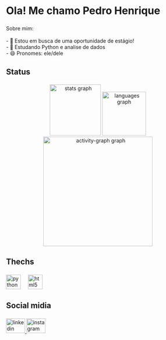 <h1 align="left">Ola! Me chamo Pedro Henrique</h1>

###

<p align="left">Sobre mim:<br><br>- 🔭 Estou em busca de uma oportunidade de estágio!<br>- 🌱 Estudando Python e analise de dados <br>- 😄 Pronomes: ele/dele</p>

###

<h2 align="left">Status</h2>

###

<div align="center">
  <img src="https://github-readme-stats.vercel.app/api?username=PedroHenriqueCos&hide_title=false&hide_rank=false&show_icons=true&include_all_commits=true&count_private=true&disable_animations=false&theme=vue-dark&locale=en&hide_border=false&order=1" height="140" alt="stats graph"  />
  <img src="https://github-readme-stats.vercel.app/api/top-langs?username=PedroHenriqueCos&locale=en&hide_title=false&layout=compact&card_width=320&langs_count=5&theme=vue-dark&hide_border=false&order=2" height="120" alt="languages graph"  />
  <img src="https://github-readme-activity-graph.vercel.app/graph?username=PedroHenriqueCos&radius=16&theme=vue&area=true&order=5" height="300" alt="activity-graph graph"  />
</div>

###

<h2 align="left">Thechs</h2>

###

<div align="left">
  <img src="https://cdn.jsdelivr.net/gh/devicons/devicon/icons/python/python-original.svg" height="40" alt="python logo"  />
  <img width="12" />
  <img src="https://cdn.jsdelivr.net/gh/devicons/devicon/icons/html5/html5-original.svg" height="40" alt="html5 logo"  />
</div>

###

<h2 align="left">Social midia</h2>

###

<div align="left">
  <a href="www.linkedin.com/in/pedro-henrique-costa-90a879221" target="_blank">
    <img src="https://raw.githubusercontent.com/maurodesouza/profile-readme-generator/master/src/assets/icons/social/linkedin/default.svg" width="52" height="40" alt="linkedin logo"  />
  </a>
  <a href="https://www.instagram.com/phlkpeco/" target="_blank">
    <img src="https://raw.githubusercontent.com/maurodesouza/profile-readme-generator/master/src/assets/icons/social/instagram/default.svg" width="52" height="40" alt="instagram logo"  />
  </a>
</div>

###






